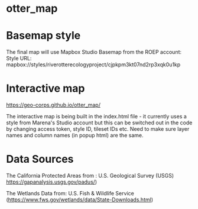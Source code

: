 # otter_map

# Basemap style
The final map will use Mapbox Studio Basemap from the ROEP account:
Style URL: mapbox://styles/riverotterecologyproject/cjpkpm3kt07nd2rp3xqk0u1kp

# Interactive map
https://geo-corps.github.io/otter_map/

The interactive map is being built in the index.html file - it currently uses a style from Marena's Studio account but this can be switched out in the code by changing access token, style ID, tileset IDs etc. Need to make sure layer names and column names (in popup html) are the same.

# Data Sources

The California Protected Areas from : U.S. Geological Survey (USGS) https://gapanalysis.usgs.gov/padus/)

The Wetlands Data from: U.S. Fish & Wildlife Service (https://www.fws.gov/wetlands/data/State-Downloads.html)

